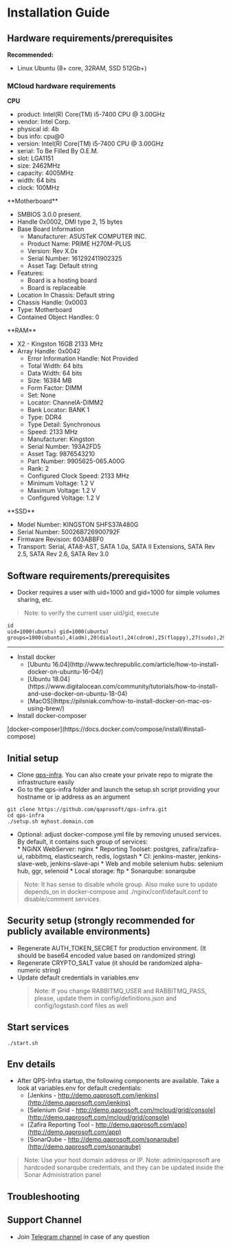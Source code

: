 # Installation Guide

## Hardware requirements/prerequisites
**Recommended:**
<ul><li> Linux Ubuntu (8+ core, 32RAM, SSD 512Gb+)</ul>

### MCloud hardware requirements
**CPU**
<ul>
<li> product: Intel(R) Core(TM) i5-7400 CPU @ 3.00GHz
<li> vendor: Intel Corp.
<li> physical id: 4b
<li> bus info: cpu@0
<li> version: Intel(R) Core(TM) i5-7400 CPU @ 3.00GHz
<li> serial: To Be Filled By O.E.M.
<li> slot: LGA1151
<li> size: 2462MHz
<li> capacity: 4005MHz
<li> width: 64 bits
<li> clock: 100MHz
 </ul>
**Motherboard**
<ul>
<li> SMBIOS 3.0.0 present.
<li> Handle 0x0002, DMI type 2, 15 bytes
<li> Base Board Information
  <ul>
   <li> Manufacturer: ASUSTeK COMPUTER INC.
   <li> Product Name: PRIME H270M-PLUS
   <li> Version: Rev X.0x
   <li> Serial Number: 161292411902325
   <li> Asset Tag: Default string
  </ul>
<li> Features:
<ul><li> Board is a hosting board
<li> Board is replaceable</ul>   
<li> Location In Chassis: Default string
<li> Chassis Handle: 0x0003
<li> Type: Motherboard
<li> Contained Object Handles: 0</ul>
**RAM**
<ul><li> X2 - Kingston 16GB 2133 MHz
<li> Array Handle: 0x0042
 <ul> <li> Error Information Handle: Not Provided
  <li> Total Width: 64 bits
  <li> Data Width: 64 bits
  <li> Size: 16384 MB
  <li> Form Factor: DIMM
  <li> Set: None
  <li> Locator: ChannelA-DIMM2
  <li> Bank Locator: BANK 1
  <li> Type: DDR4
  <li> Type Detail: Synchronous
  <li> Speed: 2133 MHz
  <li> Manufacturer: Kingston
  <li> Serial Number: 193A2FD5
  <li> Asset Tag: 9876543210
  <li> Part Number: 9905625-065.A00G    
  <li> Rank: 2
  <li> Configured Clock Speed: 2133 MHz
  <li> Minimum Voltage: 1.2 V
  <li> Maximum Voltage: 1.2 V
  <li> Configured Voltage: 1.2 V
 </ul> </ul>
 **SSD**
 <ul> <li> Model Number: KINGSTON SHFS37A480G                    
  <li> Serial Number: 50026B726900792F    
  <li> Firmware Revision: 603ABBF0
  <li> Transport: Serial, ATA8-AST, SATA 1.0a, SATA II Extensions, SATA Rev 2.5, SATA Rev 2.6, SATA Rev 3.0   </ul>
 
## Software requirements/prerequisites
* Docker requires a user with uid=1000 and gid=1000 for simple volumes sharing, etc.
 > Note: to verify the current user uid/gid, execute
  ```
  id
  uid=1000(ubuntu) gid=1000(ubuntu) groups=1000(ubuntu),4(adm),20(dialout),24(cdrom),25(floppy),27(sudo),29(audio),30(dip),44(video),46(plugdev),102(netdev),999(docker
  ```
  ***
<ul>
  <li> Install docker 
  <ul>
    <li> [Ubuntu 16.04](http://www.techrepublic.com/article/how-to-install-docker-on-ubuntu-16-04/)
     <li> [Ubuntu 18.04](https://www.digitalocean.com/community/tutorials/how-to-install-and-use-docker-on-ubuntu-18-04)
     <li> [MacOS](https://pilsniak.com/how-to-install-docker-on-mac-os-using-brew/)
  </ul>
 <li> Install docker-composer
</ul>
 [docker-composer](https://docs.docker.com/compose/install/#install-compose)

## Initial setup
* Clone [qps-infra](https://github.com/qaprosoft/qps-infra). You can also create your private repo to migrate the infrastructure easily
* Go to the qps-infra folder and launch the setup.sh script providing your hostname or ip address as an argument
```
git clone https://github.com/qaprosoft/qps-infra.git
cd qps-infra
./setup.sh myhost.domain.com
```
* Optional: adjust docker-compose.yml file by removing unused services. By default, it contains such group of services:</br>
      * NGiNX WebServer: nginx 
      * Reporting Toolset: postgres, zafira/zafira-ui, rabbitmq, elasticsearch, redis, logstash 
      * CI: jenkins-master, jenkins-slave-web, jenkins-slave-api 
      * Web and mobile selenium hubs: selenium hub, ggr, selenoid 
      * Local storage: ftp 
      * Sonarqube: sonarqube 
> Note: It has sense to disable whole group. Also make sure to update depends_on in docker-compose and ./nginx/conf/default.conf to disable/comment services.

## Security setup  (strongly recommended for publicly available environments)
* Regenerate AUTH_TOKEN_SECRET for production environment. (It should be base64 encoded value based on randomized string)
* Regenerate CRYPTO_SALT value (it should be randomized alpha-numeric string)
* Update default credentials in variables.env
  > Note: If you change RABBITMQ_USER and RABBITMQ_PASS, please, update them in config/definitions.json and config/logstash.conf files as well  
  
## Start services
```
./start.sh
```

## Env details
* After QPS-Infra startup, the following components are available. Take a look at variables.env for default credentials:
     * [Jenkins - http://demo.qaprosoft.com/jenkins](http://demo.qaprosoft.com/jenkins)
     * [Selenium Grid - http://demo.qaprosoft.com/mcloud/grid/console](http://demo.qaprosoft.com/mcloud/grid/console)
     * [Zafira Reporting Tool - http://demo.qaprosoft.com/app](http://demo.qaprosoft.com/app)
     * [SonarQube - http://demo.qaprosoft.com/sonarqube](http://demo.qaprosoft.com/sonarqube)
 > Note: Use your host domain address or IP.
 > Note: admin/qaprosoft are hardcoded sonarqube credentials, and they can be updated inside the Sonar Administration panel
  

## Troubleshooting

## Support Channel

* Join [Telegram channel](https://t.me/qps_infra) in case of any question
